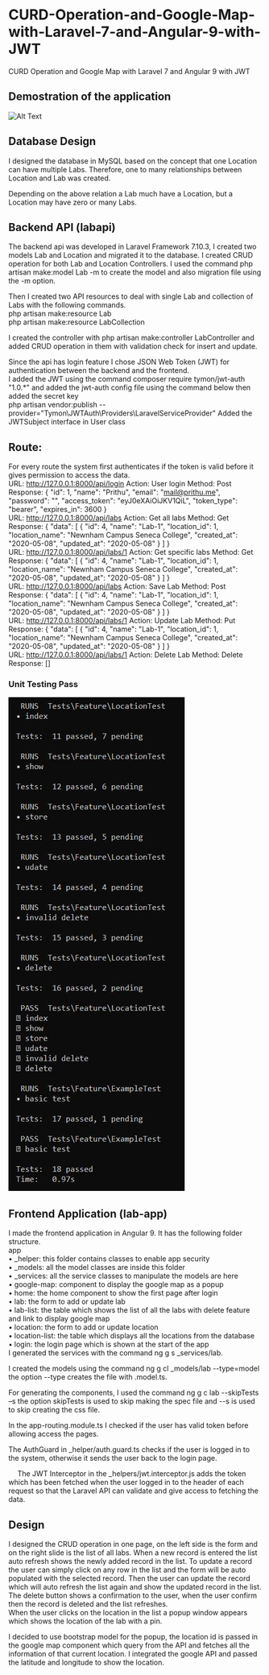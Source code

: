 # CURD-Operation-and-Google-Map-with-Laravel-7-and-Angular-9-with-JWT
CURD Operation and Google Map with Laravel 7 and Angular 9 with JWT

## Demostration of the application
![Alt Text](https://github.com/xerun/CURD-Operation-and-Google-Map-with-Laravel-7-and-Angular-9-with-JWT/blob/master/My%20Video.gif)


## Database Design
I designed the database in MySQL based on the concept that one Location can have multiple Labs. Therefore, one to many relationships between Location and Lab was created.
 
Depending on the above relation a Lab much have a Location, but a Location may have zero or many Labs.  

## Backend API (labapi)
The backend api was developed in Laravel Framework 7.10.3, I created two models Lab and Location and migrated it to the database. I created CRUD operation for both Lab and Location Controllers.
I used the command php artisan make:model Lab -m to create the model and also migration file using the -m option.  

Then I created two API resources to deal with single Lab and collection of Labs with the following commands.  
php artisan make:resource Lab  
php artisan make:resource LabCollection  

I created the controller with php artisan make:controller LabController and added CRUD operation in them with validation check for insert and update.  
 
Since the api has login feature I chose JSON Web Token (JWT) for authentication between the backend and the frontend.  
I added the JWT using the command composer require tymon/jwt-auth "1.0.*"  and added the jwt-auth config file using the command below then added the secret key  
php artisan vendor:publish --provider="Tymon\JWTAuth\Providers\LaravelServiceProvider"
Added the JWTSubject interface in User class  
 
## Route:
 
For every route the system first authenticates if the token is valid before it gives permission to access the data.  
URL: http://127.0.0.1:8000/api/login
Action: User login
Method: Post
Response: {
    "id": 1,
    "name": "Prithu",
    "email": "mail@prithu.me",
    "password": "",
    "access_token": "eyJ0eXAiOiJKV1QiL",
    "token_type": "bearer",
    "expires_in": 3600
}  
URL: http://127.0.0.1:8000/api/labs
Action: Get all labs
Method: Get
Response: {
    "data": [
        {
            "id": 4,
            "name": "Lab-1",
            "location_id": 1,
            "location_name": "Newnham Campus Seneca College",
            "created_at": "2020-05-08",
            "updated_at": "2020-05-08"
        }
    ]
}  
URL: http://127.0.0.1:8000/api/labs/1
Action: Get specific labs
Method: Get
Response: {
    "data": [
        {
            "id": 4,
            "name": "Lab-1",
            "location_id": 1,
            "location_name": "Newnham Campus Seneca College",
            "created_at": "2020-05-08",
            "updated_at": "2020-05-08"
        }
    ]
}  
URL: http://127.0.0.1:8000/api/labs
Action: Save Lab
Method: Post
Response: {
    "data": [
        {
            "id": 4,
            "name": "Lab-1",
            "location_id": 1,
            "location_name": "Newnham Campus Seneca College",
            "created_at": "2020-05-08",
            "updated_at": "2020-05-08"
        }
    ]
}  
URL: http://127.0.0.1:8000/api/labs/1
Action: Update Lab
Method: Put
Response: {
    "data": [
        {
            "id": 4,
            "name": "Lab-1",
            "location_id": 1,
            "location_name": "Newnham Campus Seneca College",
            "created_at": "2020-05-08",
            "updated_at": "2020-05-08"
        }
    ]
}  
URL: http://127.0.0.1:8000/api/labs/1
Action: Delete Lab
Method: Delete
Response: []  

### Unit Testing Pass
![Image](https://github.com/xerun/CURD-Operation-and-Google-Map-with-Laravel-7-and-Angular-9-with-JWT/blob/master/testcase.JPG)

## Frontend Application (lab-app)
I made the frontend application in Angular 9. It has the following folder structure.  
app  
•	_helper: this folder contains classes to enable app security  
•	_models: all the model classes are inside this folder  
•	_services: all the service classes to manipulate the models are here  
•	google-map: component to display the google map as a popup  
•	home: the home component to show the first page after login  
•	lab: the form to add or update lab  
•	lab-list: the table which shows the list of all the labs with delete feature and link to display google map  
•	location: the form to add or update location  
•	location-list: the table which displays all the locations from the database  
•	login: the login page which is shown at the start of the app  
I generated the services with the command ng g s _services/lab.  
 
I created the models using the command ng g cl _models/lab --type=model the option --type creates the file with .model.ts.  
 
For generating the components, I used the command ng g c lab --skipTests –s the option skipTests is used to skip making the spec file and --s is used to skip creating the css file.  
 
In the app-routing.module.ts I checked if the user has valid token before allowing access the pages.  
 
The AuthGuard in _helper/auth.guard.ts checks if the user is logged in to the system, otherwise it sends the user back to the login page.  
 
 
The JWT Interceptor in the _helpers/jwt.interceptor.js adds the token which has been fetched when the user logged in to the header of each request so that the Laravel API can validate and give access to fetching the data.  
 
## Design
 
I designed the CRUD operation in one page, on the left side is the form and on the right slide is the list of all labs. When a new record is entered the list auto refresh shows the newly added record in the list. To update a record the user can simply click on any row in the list and the form will be auto populated with the selected record. Then the user can update the record which will auto refresh the list again and show the updated record in the list. The delete button shows a confirmation to the user, when the user confirm then the record is deleted and the list refreshes.  
When the user clicks on the location in the list a popup window appears which shows the location of the lab with a pin.  

 
I decided to use bootstrap model for the popup, the location id is passed in the google map component which query from the API and fetches all the information of that current location. I integrated the google API and passed the latitude and longitude to show the location.
